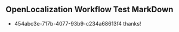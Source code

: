 ## OpenLocalization Workflow Test MarkDown
* 454abc3e-717b-4077-93b9-c234a68613f4 thanks!

<!--HONumber=Jul16_HO3-->



